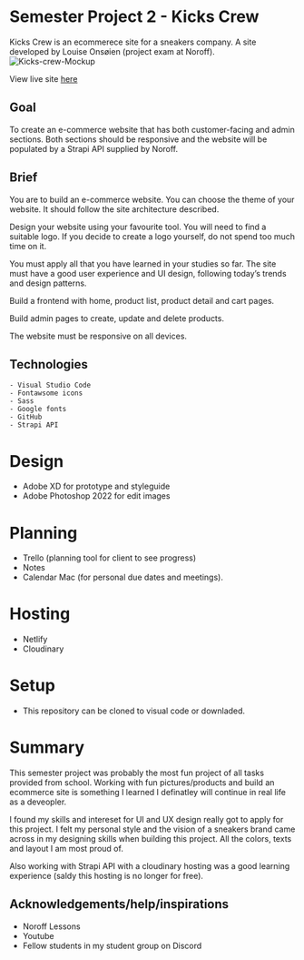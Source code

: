 # Semester Project 2 - Kicks Crew
Kicks Crew is an ecommerece site for a sneakers company. A site developed by Louise Onsøien (project exam at Noroff).
![Kicks-crew-Mockup](https://user-images.githubusercontent.com/79151322/209952537-5594dae6-edbb-4f5c-82e9-452e9396b48f.jpg)

View live site [here](https://evironmentbox.netlify.app/)


## Goal
To create an e-commerce website that has both customer-facing and admin sections. Both sections should be responsive and the website will be populated by a Strapi API supplied by Noroff.

## Brief
You are to build an e-commerce website. You can choose the theme of your website. It should follow the site architecture described.

Design your website using your favourite tool. You will need to find a suitable logo. If you decide to create a logo yourself, do not spend too much time on it.

You must apply all that you have learned in your studies so far. The site must have a good user experience and UI design, following today’s trends and design patterns.

Build a frontend with home, product list, product detail and cart pages.

Build admin pages to create, update and delete products.

The website must be responsive on all devices.

## Technologies 

    - Visual Studio Code
    - Fontawsome icons
    - Sass
    - Google fonts
    - GitHub
    - Strapi API
    
    
  # Design 
  - Adobe XD for prototype and styleguide
  - Adobe Photoshop 2022 for edit images 
    
   # Planning
   - Trello (planning tool for client to see progress)
   - Notes
   - Calendar Mac (for personal due dates and meetings). 
    
  # Hosting
   - Netlify
   - Cloudinary
    
   # Setup 
   - This repository can be cloned to visual code or downladed. 
    
    
   # Summary 
   
This semester project was probably the most fun project of all tasks provided from school. Working with fun pictures/products and build an ecommerce site is something I learned I definatley will continue in real life as a deveopler. 
   
I found my skills and intereset for UI and UX design really got to apply for this project. I felt my personal style and the vision of a sneakers brand came across in my designing skills when building this project. All the colors, texts and layout I am most proud of. 

Also working with Strapi API with a cloudinary hosting was a good learning experience (saldy this hosting is no longer for free). 
   
   
## Acknowledgements/help/inspirations 
- Noroff Lessons
- Youtube
- Fellow students in my student group on Discord
